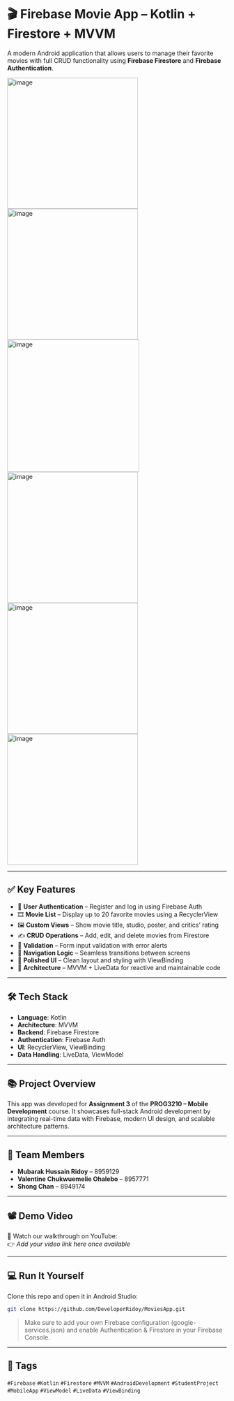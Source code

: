 # 🎬 Firebase Movie App – Kotlin + Firestore + MVVM

A modern Android application that allows users to manage their favorite movies with full CRUD functionality using **Firebase Firestore** and **Firebase Authentication**.

<p float="left">
  <img width="300" alt="image" src="https://github.com/user-attachments/assets/4e54c569-120e-4338-8427-cc05c1586b94" />
  <img width="300" alt="image" src="https://github.com/user-attachments/assets/919fc260-06c5-423e-acce-bf7035115fba" />
  <img width="303" alt="image" src="https://github.com/user-attachments/assets/ac71a625-7276-45d8-8bb3-9bdb0b108b2c" />
  <img width="300" alt="image" src="https://github.com/user-attachments/assets/4b0cafda-295c-4632-882c-52e0a5b9a78f" />
  <img width="300" alt="image" src="https://github.com/user-attachments/assets/a478cb09-9b8a-4f5d-8119-c125db5bb1f6" />
  <img width="300" alt="image" src="https://github.com/user-attachments/assets/55558a2c-feef-4cb9-9223-6becfea11637" />
</p>

---

## ✅ Key Features
- 🔐 **User Authentication** – Register and log in using Firebase Auth
- 🎞️ **Movie List** – Display up to 20 favorite movies using a RecyclerView
- 🖼️ **Custom Views** – Show movie title, studio, poster, and critics’ rating
- ✍️ **CRUD Operations** – Add, edit, and delete movies from Firestore
- 🧪 **Validation** – Form input validation with error alerts
- 🔄 **Navigation Logic** – Seamless transitions between screens
- 🎨 **Polished UI** – Clean layout and styling with ViewBinding
- 🧩 **Architecture** – MVVM + LiveData for reactive and maintainable code

---

## 🛠 Tech Stack
- **Language**: Kotlin  
- **Architecture**: MVVM  
- **Backend**: Firebase Firestore  
- **Authentication**: Firebase Auth  
- **UI**: RecyclerView, ViewBinding  
- **Data Handling**: LiveData, ViewModel  

---

## 📚 Project Overview
This app was developed for **Assignment 3** of the **PROG3210 – Mobile Development** course. It showcases full-stack Android development by integrating real-time data with Firebase, modern UI design, and scalable architecture patterns.

---

## 👥 Team Members
- **Mubarak Hussain Ridoy** – 8959129  
- **Valentine Chukwuemelie Ohalebo** – 8957771  
- **Shong Chan** – 8949174  

---

## 📽 Demo Video
🎥 Watch our walkthrough on YouTube:  
👉 *Add your video link here once available*

---

## 💻 Run It Yourself
Clone this repo and open it in Android Studio:

```bash
git clone https://github.com/DeveloperRidoy/MoviesApp.git
```

> Make sure to add your own Firebase configuration (google-services.json) and enable Authentication & Firestore in your Firebase Console.

---

## 🔖 Tags  
`#Firebase` `#Kotlin` `#Firestore` `#MVVM` `#AndroidDevelopment` `#StudentProject` `#MobileApp` `#ViewModel` `#LiveData` `#ViewBinding`

